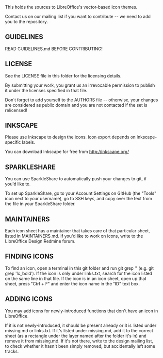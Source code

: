 This holds the sources to LibreOffice's vector-based icon themes.

Contact us on our mailing list if you want to contribute -- we need to add you to the repository.

GUIDELINES
----------
READ GUIDELINES.md BEFORE CONTRIBUTING!

LICENSE
-------
See the LICENSE file in this folder for the licensing details.

By submitting your work, you grant us an irrevocable permission to publish it under the licenses specified in that file.

Don't forget to add yourself to the AUTHORS file -- otherwise, your changes are considered as public domain and you are not contacted if the set is relicensed!

INKSCAPE
--------
Please use Inkscape to design the icons. Icon export depends on Inkscape-specific labels.

You can download Inkscape for free from http://inkscape.org/

SPARKLESHARE
------------
You can use SparkleShare to automatically push your changes to git, if you'd like to.

To set up SparkleShare, go to your Account Settings on GitHub (the "Tools" icon next to your username), go to SSH keys, and copy over the text from the file in your SparkleShare folder.

MAINTAINERS
-----------
Each icon sheet has a maintainer that takes care of that particular sheet, listed in MAINTAINERS.md. If you'd like to work on icons, write to the LibreOffice Design Redmine forum.

FINDING ICONS
-------------
To find an icon, open a terminal in this git folder and run git grep '<icon name>' (e.g. git grep 'lc_bold'). If the icon is only under links.txt, search for the icon listed on the same line in that file. If the icon is in an icon sheet, open up that sheet, press "Ctrl + F" and enter the icon name in the "ID" text box.

ADDING ICONS
------------
You may add icons for newly-introduced functions that don't have an icon in LibreOffice.

If it is not newly-introduced, it should be present already or it is listed under missing.md or links.txt. If it's listed under missing.md, add it to the correct sheet (as a rectangle under the layer named after the folder it's in) and remove it from missing.md. If it's not there, write to the design mailing list, to check whether it hasn't been simply removed, but accidentally left some tracks.
